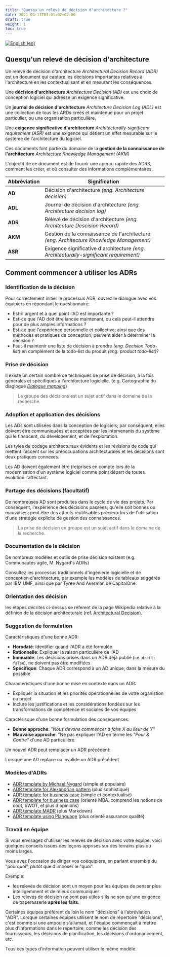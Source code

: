 ```yaml
---
title: "Quesqu'un relevé de décision d'architecture ?"
date: 2021-04-11T03:01:02+02:00
draft: true
weight: 1
toc: true
---
```


[![English (en)](https://img.shields.io/badge/lang-en-red.svg)](/docs/adrs/README.en.md)

## Quesqu'un relevé de décision d'architecture

Un relevé de décision d'architecture _Architectural Decision Record (ADR)_ est un document qui capture les décisions importantes relatives à l'architecture en les contextualisant et en mesurant les conséquences.

Une **décision d'architecture** _Architecture Decision (AD)_ est une choix de conception logiciel qui adresse un exigence significative.

Un **journal de décision d'architecture** _Architecture Decision Log (ADL)_ est une collection de tous les ARDs créés et maintenue pour un projet particulier, ou une organisation particulière.

Une **exigence significative d'architecture** _Architecturally-significant requirement (ASR)_ est une exigence qui détient un effet mesurable sur le système de l'architecture du logiciel.

Ces documents font partie du domaine de la **gestion de la connaissance de l'architecture** _Architecture Knowledge Management (AKM)_

L'objectif de ce document est de fournir une aperçu rapide des ADRS, comment les créer, et où consulter des informations complémentaires.

Abbréviation | Signification
------------ | -------------
**AD** | Décision d'architecture _(eng. Architecture decision)_
**ADL** | Journal de décision d'architecture _(eng. Architecture decision log)_
**ADR** | Rélévé de décision d'architecture _(eng. Architecture Descision Record)_
**AKM** | Gestion de la connaissance de l'architecture _(eng. Architecture Knowledge Management)_
**ASR** | Exigence significative d'architecture _(eng. Architecturally-significant requirement)_

## Comment commencer à utiliser les ADRs

### Identification de la décision

Pour correctement initier le processus ADR, ouvrez le dialogue avec vos équipiers en répondant le questionnaire:

* Est-il urgent et à quel point l'AD est importante ?
* Est-ce que l'AD doit être lancée maintenant, ou celà peut-il attendre pour de plus amples informations ?
* Est-ce que l'expérience personnelle et collective; ainsi que des méthodes et pratiques de conception; peuvent aider à déterminer la décision ?
* Faut-il maintenir une liste de décision à prendre _(eng. Decision Todo-list)_ en complément de la todo-list du produit _(eng. product todo-list)_?

### Prise de décision

Il existe un certain nombre de techniques de prise de décision, à la fois générales et spécifiques à l'architecture logicielle. (e.g. Cartographie du diaglogue _[Dialogue mapping](https://en.wikipedia.org/wiki/Issue-based_information_system)_)

> Le groupe des décisions est un sujet actif dans le domaine de la recherche.

### Adoption et application des décisions

Les ADs sont utilisées dans la conception de logiciels; par conséquent, elles doivent être communiquées et acceptées par les intervenants du système qui le financent, du dévelopement, et de l'exploitation.

Les tyles de codage architecturaux évidents et les révisions de code qui mettent l'accent sur les préoccupations architecturales et les décisions sont deux pratiques connexes.

Les AD doivent également être (re)prises en compte lors de la modernisation d'un système logiciel comme point départ de toutes évolution l'affectant.

### Partage des décisions (facultatif)

De nombreuses AD sont produites dans le cycle de vie des projets.
Par conséquent, l'expérience des décisions passées; qu'elle soit bonnes ou mauvaises; peut être des attouts réutilisables précieux lors de l'utilisation d'une stratégie explicite de gestion des connaissances.

> La prise de décision en groupe est un sujet actif dans le domaine de la recherche.

### Documentation de la décision

De nombreux modèles et outils de prise décision existent (e.g. Communautés agile, M. Nygard's ADRs)

Consultez les processus traditionnels d'ingénierie logicielle et de conception d'architecture, par exemple les modèles de tableaux suggérés par IBM UMF, ainsi que par Tyree And Akerman de CapitalOne.

### Orientation des décision

les étapes décrites ci-dessus se réferent de la page Wikipedia relative à la définion de la décision architecturale (ref. [Architectural Decision](https://en.wikipedia.org/wiki/Architectural_decision)).

### Suggestion de formulation

Caractéristiques d'une bonne ADR:

* **Horodaté**: Identifier quand l'ADR a été formulée
* **Rationnelle**: Expliquer la raison particulière de l'AD
* **Immuable**: Les décisions prises dans un ADR déjà publié (i.e. `draft: false`), ne doivent pas être modifiées
* **Spécifique**: Chaque ADR correspond à un AD unique, dans la mesure du possible

Charactéristiques d'une bonne mise en contexte dans un ADR:

* Expliquer la situation et les priorités opérationnelles de votre organistion ou projet
* Inclure les justifications et les considérations fondées sur les transformations de compétence et sociales de vos équipes

Caractérisque d'une bonne formulation des conséquences:

* **Bonne approche**: _"Nous devons commencer à faire X au lieur de Y"_
* **Mauvaise approche**: "Ne pas expliquer l'AD en terme les _"Pour & Contre"_ d'une AD particulière

Un nouvel ADR peut remplacer un ADR précédent:

Lorsque'une AD replace ou invalide un ADR précédent

### Modèles d'ADRs

* [ADR template by Michael Nygard](https://github.com/fjudith/architecture_decision_record/blob/master/adr_template_by_michael_nygard.md) (simple et populaire)
* [ADR template for Alexandrian pattern](https://github.com/fjudith/architecture_decision_record/blob/master/adr_template_by_jeff_tyree_and_art_akerman.md) (plus sophistiqué)
* [ADR template for business case](https://github.com/fjudith/architecture_decision_record/blob/master/adr_template_for_alexandrian_pattern.md) (simple et contextualisé)
* [ADR template for business case](https://github.com/fjudith/architecture_decision_record/blob/master/adr_template_for_business_case.md) (orienté MBA. comprend les notions de coût, SWOT, et plus d'opinions)
* [ADR template MADR](https://github.com/fjudith/architecture_decision_record/blob/master/adr_template_madr.md) (plus Markdown)
* [ADR template using Planguage](https://github.com/fjudith/architecture_decision_record/blob/master/adr_template_using_planguage.md) (plus orienté assurance qualité)

### Travail en équipe

Si vous envisagez d'utiliser les relevés de décision avec votre équipe, voici quelques conseils issues des leçons apprises sur des terrains plus ou moins larges.

Vous avez l'occasion de diriger vos coéquipiers, en parlant ensemble du "pourquoi", plutôt que d'imposer le "quoi".

Exemple:

* les relevés de décision sont un moyen pour les équipes de penser plus intelligemment et de mieux communiquer
* Les relevés de décision ne sont pas utiles s'ils ne son qu'une exigence de paperasserie **après les faits**.

Certaines équipes préfèrent de loin le nom "décisions" à l'abréviation "ADR". Lorsque certaines équipes utilisent le nom de répertoire "décisions", c'est comme si une ampoule s'allumait, et l'équipe commençait à mettre plus d'informations dans le répertoire, comme les décision des fournisseurs, les décisions de planification, les décisions d'ordonancement, etc.

Tous ces types d'information peuvent utiliser le même modèle.